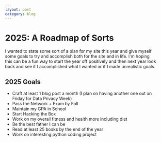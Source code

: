 ```yaml
---
layout: post
category: blog
---
```


# 2025: A Roadmap of Sorts

I wanted to state some sort of a plan for my site this year and give myself some goals to try and accomplish both for the site and in life. I'm hoping this can be a fun way to start the year off positively and then next year look back and see if I accomplished what I wanted or if I made unrealistic goals.

## 2025 Goals

- Craft at least 1 blog post a month (I plan on having another one out on Friday for Data Privacy Week)
- Pass the Network + Exam by Fall
- Maintain my GPA in School
- Start Hacking the Box
- Work on my overall fitness and health more including diet
- Be the best father I can be
- Read at least 25 books by the end of the year
- Work on interesting python coding project
